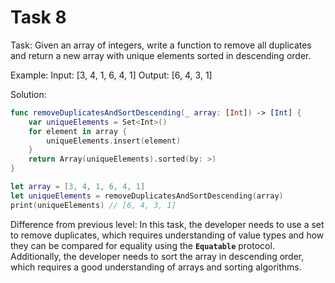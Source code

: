 # Task 8

Task: Given an array of integers, write a function to remove all duplicates and
return a new array with unique elements sorted in descending order.

Example: Input: [3, 4, 1, 6, 4, 1] Output: [6, 4, 3, 1]

Solution:

```swift
func removeDuplicatesAndSortDescending(_ array: [Int]) -> [Int] {
    var uniqueElements = Set<Int>()
    for element in array {
        uniqueElements.insert(element)
    }
    return Array(uniqueElements).sorted(by: >)
}

let array = [3, 4, 1, 6, 4, 1]
let uniqueElements = removeDuplicatesAndSortDescending(array)
print(uniqueElements) // [6, 4, 3, 1]
```

Difference from previous level: In this task, the developer needs to use a set
to remove duplicates, which requires understanding of value types and how they
can be compared for equality using the **`Equatable`** protocol. Additionally,
the developer needs to sort the array in descending order, which requires a good
understanding of arrays and sorting algorithms.
